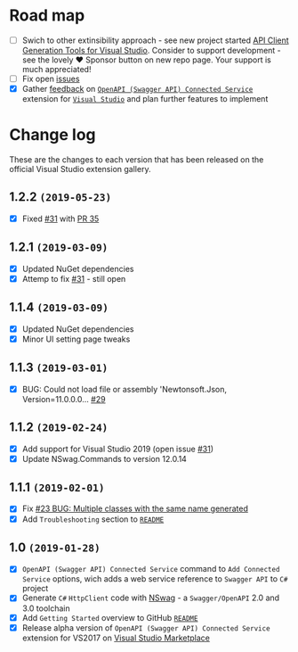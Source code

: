 # Road map
- [ ] Swich to other extinsibility approach - see new project started [API Client Generation Tools for Visual Studio](https://github.com/dmitry-pavlov/api-client-generation-tools). Consider to support development - see the lovely ❤️ Sponsor button on new repo page. Your support is much appreciated!
- [ ] Fix open [issues](https://github.com/dmitry-pavlov/openapi-connected-service/issues/)
- [x] Gather [feedback](https://github.com/dmitry-pavlov/openapi-connected-service/issues/new) on [`OpenAPI (Swagger API) Connected Service`](https://marketplace.visualstudio.com/items?itemName=dmitry-pavlov.OpenAPIConnectedService) extension for [`Visual Studio`](https://visualstudio.microsoft.com/vs/) and plan further features to implement

# Change log

These are the changes to each version that has been released on the official Visual Studio extension gallery.

## 1.2.2 `(2019-05-23)`

- [x] Fixed [#31](https://github.com/dmitry-pavlov/openapi-connected-service/issues/31) with [PR 35](https://github.com/dmitry-pavlov/openapi-connected-service/pull/35/)

## 1.2.1 `(2019-03-09)`

- [x] Updated NuGet dependencies
- [x] Attemp to fix [#31](https://github.com/dmitry-pavlov/openapi-connected-service/issues/31) - still open

## 1.1.4 `(2019-03-09)`

- [x] Updated NuGet dependencies
- [x] Minor UI setting page tweaks

## 1.1.3 `(2019-03-01)`

- [x] BUG: Could not load file or assembly 'Newtonsoft.Json, Version=11.0.0.0... [#29](https://github.com/dmitry-pavlov/openapi-connected-service/issues/29)

## 1.1.2 `(2019-02-24)`

- [x] Add support for Visual Studio 2019 (open issue [#31](https://github.com/dmitry-pavlov/openapi-connected-service/issues/31))
- [x] Update NSwag.Commands to version 12.0.14

## 1.1.1 `(2019-02-01)`

- [x] Fix [#23 BUG: Multiple classes with the same name generated](https://github.com/dmitry-pavlov/openapi-connected-service/issues/23)
- [x] Add `Troubleshooting` section to [`README`](https://github.com/dmitry-pavlov/openapi-connected-service/)

## 1.0 `(2019-01-28)`

- [x] `OpenAPI (Swagger API) Connected Service` command to `Add Connected Service` options, wich adds a web service reference to `Swagger API` to `C#` project
- [x] Generate `C#` `HttpClient` code with [NSwag](https://github.com/RSuter/NSwag) - a `Swagger/OpenAPI` 2.0 and 3.0 toolchain
- [x] Add `Getting Started` overview to GitHub [`README`](https://github.com/dmitry-pavlov/openapi-connected-service/)
- [x] Release alpha version of `OpenAPI (Swagger API) Connected Service` extension for VS2017 on [Visual Studio Marketplace](https://marketplace.visualstudio.com/) 

